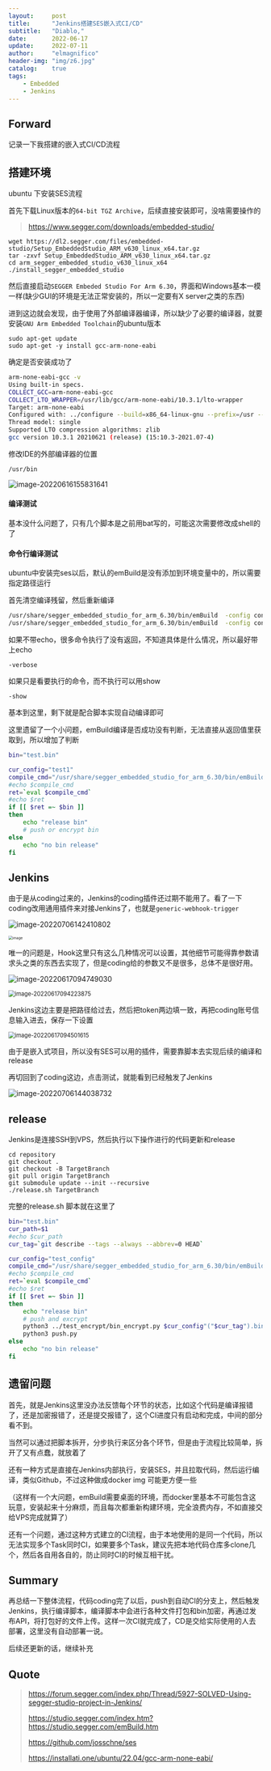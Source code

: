 ```yaml
---
layout:     post
title:      "Jenkins搭建SES嵌入式CI/CD"
subtitle:   "Diablo,"
date:       2022-06-17
update:     2022-07-11
author:     "elmagnifico"
header-img: "img/z6.jpg"
catalog:    true
tags:
    - Embedded
    - Jenkins
---
```


## Forward

记录一下我搭建的嵌入式CI/CD流程



## 搭建环境

ubuntu 下安装SES流程



首先下载Linux版本的`64-bit TGZ Archive`，后续直接安装即可，没啥需要操作的

> https://www.segger.com/downloads/embedded-studio/

```
wget https://dl2.segger.com/files/embedded-studio/Setup_EmbeddedStudio_ARM_v630_linux_x64.tar.gz
tar -zxvf Setup_EmbeddedStudio_ARM_v630_linux_x64.tar.gz 
cd arm_segger_embedded_studio_v630_linux_x64
./install_segger_embedded_studio
```

然后直接启动`SEGGER Embeded Studio For Arm 6.30`，界面和Windows基本一模一样(缺少GUI的环境是无法正常安装的，所以一定要有X server之类的东西)

进到这边就会发现，由于使用了外部编译器编译，所以缺少了必要的编译器，就要安装`GNU Arm Embedded Toolchain`的ubuntu版本



```
sudo apt-get update
sudo apt-get -y install gcc-arm-none-eabi
```

确定是否安装成功了

```bash
arm-none-eabi-gcc -v
Using built-in specs.
COLLECT_GCC=arm-none-eabi-gcc
COLLECT_LTO_WRAPPER=/usr/lib/gcc/arm-none-eabi/10.3.1/lto-wrapper
Target: arm-none-eabi
Configured with: ../configure --build=x86_64-linux-gnu --prefix=/usr --includedir='/usr/lib/include' --mandir='/usr/lib/share/man' --infodir='/usr/lib/share/info' --sysconfdir=/etc --localstatedir=/var --disable-option-checking --disable-silent-rules --libdir='/usr/lib/lib/x86_64-linux-gnu' --libexecdir='/usr/lib/lib/x86_64-linux-gnu' --disable-maintainer-mode --disable-dependency-tracking --mandir=/usr/share/man --enable-languages=c,c++,lto --enable-multilib --disable-decimal-float --disable-libffi --disable-libgomp --disable-libmudflap --disable-libquadmath --disable-libssp --disable-libstdcxx-pch --disable-nls --disable-shared --disable-threads --enable-tls --build=x86_64-linux-gnu --target=arm-none-eabi --with-system-zlib --with-gnu-as --with-gnu-ld --with-pkgversion=15:10.3-2021.07-4 --without-included-gettext --prefix=/usr/lib --infodir=/usr/share/doc/gcc-arm-none-eabi/info --htmldir=/usr/share/doc/gcc-arm-none-eabi/html --pdfdir=/usr/share/doc/gcc-arm-none-eabi/pdf --bindir=/usr/bin --libexecdir=/usr/lib --libdir=/usr/lib --disable-libstdc++-v3 --host=x86_64-linux-gnu --with-headers=no --without-newlib --with-multilib-list=rmprofile,aprofile CFLAGS='-g -O2 -ffile-prefix-map=/build/gcc-arm-none-eabi-hYfgK4/gcc-arm-none-eabi-10.3-2021.07=. -flto=auto -ffat-lto-objects -fstack-protector-strong' CPPFLAGS='-Wdate-time -D_FORTIFY_SOURCE=2' CXXFLAGS='-g -O2 -ffile-prefix-map=/build/gcc-arm-none-eabi-hYfgK4/gcc-arm-none-eabi-10.3-2021.07=. -flto=auto -ffat-lto-objects -fstack-protector-strong' DFLAGS=-frelease FCFLAGS='-g -O2 -ffile-prefix-map=/build/gcc-arm-none-eabi-hYfgK4/gcc-arm-none-eabi-10.3-2021.07=. -flto=auto -ffat-lto-objects -fstack-protector-strong' FFLAGS='-g -O2 -ffile-prefix-map=/build/gcc-arm-none-eabi-hYfgK4/gcc-arm-none-eabi-10.3-2021.07=. -flto=auto -ffat-lto-objects -fstack-protector-strong' GCJFLAGS='-g -O2 -ffile-prefix-map=/build/gcc-arm-none-eabi-hYfgK4/gcc-arm-none-eabi-10.3-2021.07=. -fstack-protector-strong' LDFLAGS='-Wl,-Bsymbolic-functions -flto=auto -Wl,-z,relro' OBJCFLAGS='-g -O2 -ffile-prefix-map=/build/gcc-arm-none-eabi-hYfgK4/gcc-arm-none-eabi-10.3-2021.07=. -flto=auto -ffat-lto-objects -fstack-protector-strong' OBJCXXFLAGS='-g -O2 -ffile-prefix-map=/build/gcc-arm-none-eabi-hYfgK4/gcc-arm-none-eabi-10.3-2021.07=. -flto=auto -ffat-lto-objects -fstack-protector-strong' INHIBIT_LIBC_CFLAGS=-DUSE_TM_CLONE_REGISTRY=0 AR_FOR_TARGET=arm-none-eabi-ar AS_FOR_TARGET=arm-none-eabi-as LD_FOR_TARGET=arm-none-eabi-ld NM_FOR_TARGET=arm-none-eabi-nm OBJDUMP_FOR_TARGET=arm-none-eabi-objdump RANLIB_FOR_TARGET=arm-none-eabi-ranlib READELF_FOR_TARGET=arm-none-eabi-readelf STRIP_FOR_TARGET=arm-none-eabi-strip SED=/bin/sed SHELL=/bin/sh BASH=/bin/bash CONFIG_SHELL=/bin/bash
Thread model: single
Supported LTO compression algorithms: zlib
gcc version 10.3.1 20210621 (release) (15:10.3-2021.07-4) 

```



修改IDE的外部编译器的位置

```
/usr/bin
```

![image-20220616155831641](http://img.elmagnifico.tech:9514/static/upload/elmagnifico/image-20220616155831641.png)



#### 编译测试

基本没什么问题了，只有几个脚本是之前用bat写的，可能这次需要修改成shell的了



#### 命令行编译测试

ubuntu中安装完ses以后，默认的emBuild是没有添加到环境变量中的，所以需要指定路径运行

首先清空编译残留，然后重新编译

```bash
/usr/share/segger_embedded_studio_for_arm_6.30/bin/emBuild  -config configName1 ./test.emProject -clean -echo
/usr/share/segger_embedded_studio_for_arm_6.30/bin/emBuild  -config configName2 ./test.emProject -rebuild -echo
```

如果不带echo，很多命令执行了没有返回，不知道具体是什么情况，所以最好带上echo

```
-verbose
```

如果只是看要执行的命令，而不执行可以用show

```
-show
```

基本到这里，剩下就是配合脚本实现自动编译即可



这里遗留了一个小问题，emBuild编译是否成功没有判断，无法直接从返回值里获取到，所以增加了判断

```bash
bin="test.bin"

cur_config="test1"
compile_cmd="/usr/share/segger_embedded_studio_for_arm_6.30/bin/emBuild  -config "$cur_config" ./test.emProject -rebuild -echo -verbose"
#echo $compile_cmd
ret=`eval $compile_cmd`
#echo $ret
if [[ $ret =~ $bin ]]
then
	echo "release bin"
	# push or encrypt bin
else
	echo "no bin release"
fi
```



## Jenkins

由于是从coding过来的，Jenkins的coding插件还过期不能用了。看了一下coding改用通用插件来对接Jenkins了，也就是`generic-webhook-trigger`

![image-20220706142410802](http://img.elmagnifico.tech:9514/static/upload/elmagnifico/image-20220706142410802.png)

<img src="http://img.elmagnifico.tech:9514/static/upload/elmagnifico/129824834-bafcebd1-c408-40fa-8f82-b44bdcfc9f65.png" alt="image" style="zoom:50%;" />

唯一的问题是，Hook这里只有这么几种情况可以设置，其他细节可能得靠参数请求头之类的东西去实现了，但是coding给的参数又不是很多，总体不是很好用。

![image-20220617094749030](http://img.elmagnifico.tech:9514/static/upload/elmagnifico/image-20220617094749030.png)

<img src="http://img.elmagnifico.tech:9514/static/upload/elmagnifico/image-20220617094223875.png" alt="image-20220617094223875" style="zoom: 80%;" />



Jenkins这边主要是把路径给过去，然后把token两边填一致，再把coding账号信息输入进去，保存一下设置

<img src="http://img.elmagnifico.tech:9514/static/upload/elmagnifico/image-20220617094501615.png" alt="image-20220617094501615" style="zoom:80%;" />

由于是嵌入式项目，所以没有SES可以用的插件，需要靠脚本去实现后续的编译和release

再切回到了coding这边，点击测试，就能看到已经触发了Jenkins

![image-20220706144038732](http://img.elmagnifico.tech:9514/static/upload/elmagnifico/image-20220706144038732.png)



## release

Jenkins是连接SSH到VPS，然后执行以下操作进行的代码更新和release

```shell
cd repository
git checkout .
git checkout -B TargetBranch
git pull origin TargetBranch
git submodule update --init --recursive
./release.sh TargetBranch
```



完整的release.sh 脚本就在这里了

```bash
bin="test.bin"
cur_path=$1
#echo $cur_path 
cur_tag=`git describe --tags --always --abbrev=0 HEAD`

cur_config="test_config"
compile_cmd="/usr/share/segger_embedded_studio_for_arm_6.30/bin/emBuild  -config "$cur_config" ./test.emProject -rebuild -echo -verbose"
#echo $compile_cmd
ret=`eval $compile_cmd`
#echo $ret
if [[ $ret =~ $bin ]]
then
	echo "release bin"
	# push and excrypt
	python3 ../test_encrypt/bin_encrypt.py $cur_config"("$cur_tag").bin"
	python3 push.py
else
	echo "no bin release"
fi
```



## 遗留问题

首先，就是Jenkins这里没办法反馈每个环节的状态，比如这个代码是编译报错了，还是加密报错了，还是提交报错了，这个CI进度只有启动和完成，中间的部分看不到。

当然可以通过把脚本拆开，分步执行来区分各个环节，但是由于流程比较简单，拆开了又有点蠢，就放着了



还有一种方式是直接在Jenkins内部执行，安装SES，并且拉取代码，然后运行编译，类似Github，不过这种做成docker img 可能更方便一些

（这样有一个大问题，emBuild需要桌面的环境，而docker里基本不可能包含这玩意，安装起来十分麻烦，而且每次都重新构建环境，完全浪费内存，不如直接交给VPS完成就算了）



还有一个问题，通过这种方式建立的CI流程，由于本地使用的是同一个代码，所以无法实现多个Task同时CI，如果要多个Task，建议先把本地代码仓库多clone几个，然后各自用各自的，防止同时CI的时候互相干扰。



## Summary

再总结一下整体流程，代码coding完了以后，push到自动CI的分支上，然后触发Jenkins，执行编译脚本，编译脚本中会进行各种文件打包和bin加密，再通过发布API，将打包好的文件上传。这样一次CI就完成了，CD是交给实际使用的人去部署，这里没有自动部署一说。



后续还更新的话，继续补充



## Quote

> https://forum.segger.com/index.php/Thread/5927-SOLVED-Using-segger-studio-project-in-Jenkins/
>
> https://studio.segger.com/index.htm?https://studio.segger.com/emBuild.htm
>
> https://github.com/josschne/ses
>
> https://installati.one/ubuntu/22.04/gcc-arm-none-eabi/
